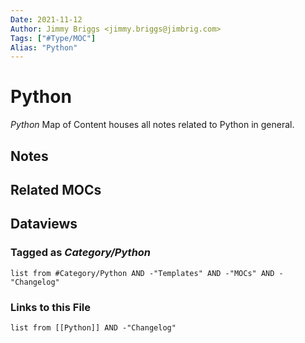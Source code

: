 ```yaml
---
Date: 2021-11-12
Author: Jimmy Briggs <jimmy.briggs@jimbrig.com>
Tags: ["#Type/MOC"]
Alias: "Python"
---
```


# Python

*Python* Map of Content houses all notes related to Python in general.

## Notes

## Related MOCs

## Dataviews

### Tagged as *Category/Python*

```dataview
list from #Category/Python AND -"Templates" AND -"MOCs" AND -"Changelog"
```

### Links to this File

```dataview
list from [[Python]] AND -"Changelog"
```
